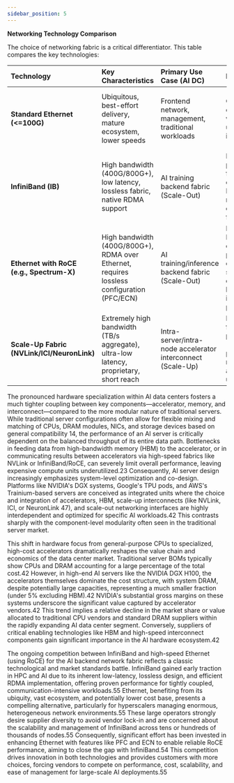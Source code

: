 ```yaml
---
sidebar_position: 5
---
```


**Networking Technology Comparison**

The choice of networking fabric is a critical differentiator. This table compares the key technologies:

| Technology | Key Characteristics | Primary Use Case (AI DC) | Pros | Cons | Sources |
| :---- | :---- | :---- | :---- | :---- | :---- |
| **Standard Ethernet (\<=100G)** | Ubiquitous, best-effort delivery, mature ecosystem, lower speeds | Frontend network, management, traditional workloads | Cost-effective, widely understood, interoperable | High latency, not lossless (unsuitable for RDMA/AI collectives without significant modification) | 1 |
| **InfiniBand (IB)** | High bandwidth (400G/800G+), low latency, lossless fabric, native RDMA support | AI training backend fabric (Scale-Out) | Proven performance for HPC/AI, efficient RDMA, mature ecosystem for HPC | Potential scaling limits, higher cost, vendor concentration (NVIDIA/Mellanox), separate network | 23 |
| **Ethernet with RoCE (e.g., Spectrum-X)** | High bandwidth (400G/800G+), RDMA over Ethernet, requires lossless configuration (PFC/ECN) | AI training/inference backend fabric (Scale-Out) | Leverages Ethernet ecosystem, potential cost savings, supplier diversity, better integration potential | Requires careful configuration for losslessness, performance potentially sensitive to network tuning | 54 |
| **Scale-Up Fabric (NVLink/ICI/NeuronLink)** | Extremely high bandwidth (TB/s aggregate), ultra-low latency, proprietary, short reach | Intra-server/intra-node accelerator interconnect (Scale-Up) | Enables fine-grained parallelism (e.g., tensor parallelism), maximizes accelerator utilization | Proprietary, limited distance, adds complexity/cost | 23 |

The pronounced hardware specialization within AI data centers fosters a much tighter coupling between key components—accelerator, memory, and interconnect—compared to the more modular nature of traditional servers. While traditional server configurations often allow for flexible mixing and matching of CPUs, DRAM modules, NICs, and storage devices based on general compatibility 14, the performance of an AI server is critically dependent on the balanced throughput of its entire data path. Bottlenecks in feeding data from high-bandwidth memory (HBM) to the accelerator, or in communicating results between accelerators via high-speed fabrics like NVLink or InfiniBand/RoCE, can severely limit overall performance, leaving expensive compute units underutilized.23 Consequently, AI server design increasingly emphasizes system-level optimization and co-design. Platforms like NVIDIA's DGX systems, Google's TPU pods, and AWS's Trainium-based servers are conceived as integrated units where the choice and integration of accelerators, HBM, scale-up interconnects (like NVLink, ICI, or NeuronLink 47), and scale-out networking interfaces are highly interdependent and optimized for specific AI workloads.42 This contrasts sharply with the component-level modularity often seen in the traditional server market.

This shift in hardware focus from general-purpose CPUs to specialized, high-cost accelerators dramatically reshapes the value chain and economics of the data center market. Traditional server BOMs typically show CPUs and DRAM accounting for a large percentage of the total cost.42 However, in high-end AI servers like the NVIDIA DGX H100, the accelerators themselves dominate the cost structure, with system DRAM, despite potentially large capacities, representing a much smaller fraction (under 5% excluding HBM).42 NVIDIA's substantial gross margins on these systems underscore the significant value captured by accelerator vendors.42 This trend implies a relative decline in the market share or value allocated to traditional CPU vendors and standard DRAM suppliers within the rapidly expanding AI data center segment. Conversely, suppliers of critical enabling technologies like HBM and high-speed interconnect components gain significant importance in the AI hardware ecosystem.42

The ongoing competition between InfiniBand and high-speed Ethernet (using RoCE) for the AI backend network fabric reflects a classic technological and market standards battle. InfiniBand gained early traction in HPC and AI due to its inherent low-latency, lossless design, and efficient RDMA implementation, offering proven performance for tightly coupled, communication-intensive workloads.55 Ethernet, benefiting from its ubiquity, vast ecosystem, and potentially lower cost base, presents a compelling alternative, particularly for hyperscalers managing enormous, heterogeneous network environments.55 These large operators strongly desire supplier diversity to avoid vendor lock-in and are concerned about the scalability and management of InfiniBand across tens or hundreds of thousands of nodes.55 Consequently, significant effort has been invested in enhancing Ethernet with features like PFC and ECN to enable reliable RoCE performance, aiming to close the gap with InfiniBand.54 This competition drives innovation in both technologies and provides customers with more choices, forcing vendors to compete on performance, cost, scalability, and ease of management for large-scale AI deployments.55